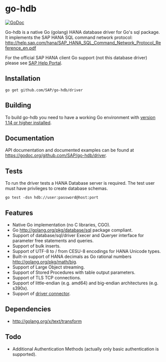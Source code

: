go-hdb
======

[![GoDoc](https://godoc.org/github.com/SAP/go-hdb/driver?status.png)](https://godoc.org/github.com/SAP/go-hdb/driver)

Go-hdb is a native Go (golang) HANA database driver for Go's sql package. It implements the SAP HANA SQL command network protocol:  
<http://help.sap.com/hana/SAP_HANA_SQL_Command_Network_Protocol_Reference_en.pdf>

For the official SAP HANA client Go support (not this database driver) please see [SAP Help Portal](https://help.sap.com/viewer/0eec0d68141541d1b07893a39944924e/2.0.02/en-US/0ffbe86c9d9f44338441829c6bee15e6.html).

## Installation

```
go get github.com/SAP/go-hdb/driver
```

## Building

To build go-hdb you need to have a working Go environment with [version 1.14 or higher installed](https://golang.org/dl/).

## Documentation

API documentation and documented examples can be found at <https://godoc.org/github.com/SAP/go-hdb/driver>.

## Tests

To run the driver tests a HANA Database server is required. The test user must have privileges to create database schemas.

```
go test -dsn hdb://user:password@host:port
```

## Features

* Native Go implementation (no C libraries, CGO).
* Go <http://golang.org/pkg/database/sql> package compliant.
* Support of database/sql/driver Execer and Queryer interface for parameter free statements and queries.
* Support of bulk inserts.
* Support of UTF-8 to / from CESU-8 encodings for HANA Unicode types.
* Built-in support of HANA decimals as Go rational numbers <http://golang.org/pkg/math/big>.
* Support of Large Object streaming.
* Support of Stored Procedures with table output parameters.
* Support of TLS TCP connections.
* Support of little-endian (e.g. amd64) and big-endian architectures (e.g. s390x).
* Support of [driver connector](https://golang.org/pkg/database/sql/driver/#Connector).

## Dependencies

* <http://golang.org/x/text/transform>

## Todo

* Additional Authentication Methods (actually only basic authentication is supported).
